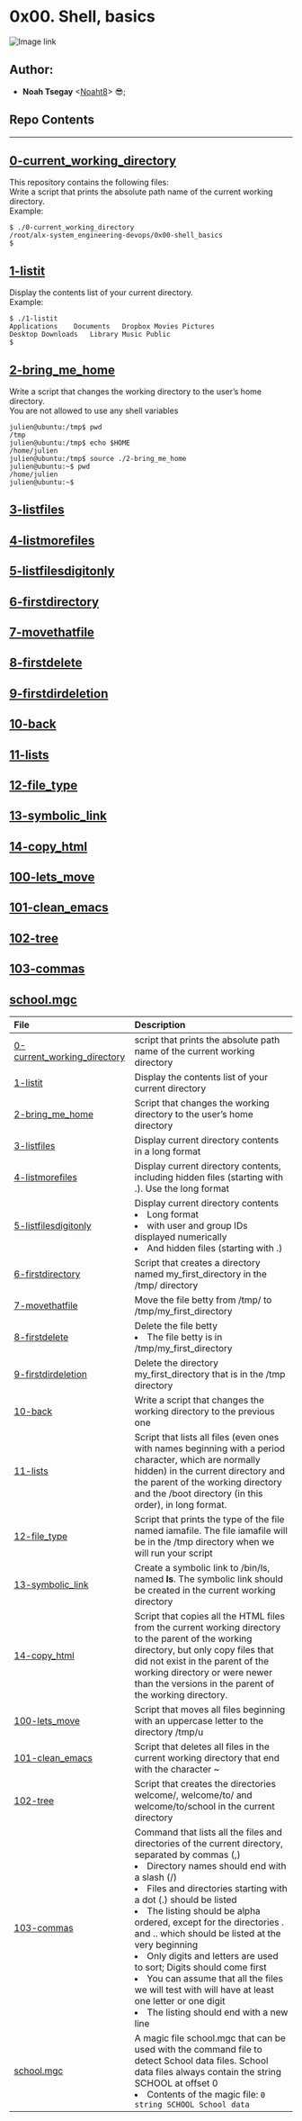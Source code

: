 # 0x00. Shell, basics

![Image link](https://s3.amazonaws.com/intranet-projects-files/holbertonschool-sysadmin_devops/205/image.jpg)

## Author:
* **Noah Tsegay** <[Noaht8](https://github.com/Noaht8)> 😎;

## Repo Contents
___
## [0-current_working_directory](0-current_working_directory)
This repository contains the following files:<br>
Write a script that prints the absolute path name of the current working directory.<br>
Example:
```
$ ./0-current_working_directory
/root/alx-system_engineering-devops/0x00-shell_basics
$
```
## [1-listit](1-listit)
Display the contents list of your current directory.<br>
Example:
```
$ ./1-listit
Applications    Documents   Dropbox Movies Pictures
Desktop Downloads   Library Music Public
$
```
## [2-bring_me_home](2-bring_me_home)
Write a script that changes the working directory to the user’s home directory.<br>
You are not allowed to use any shell variables<br>
```
julien@ubuntu:/tmp$ pwd
/tmp
julien@ubuntu:/tmp$ echo $HOME
/home/julien
julien@ubuntu:/tmp$ source ./2-bring_me_home
julien@ubuntu:~$ pwd
/home/julien
julien@ubuntu:~$
```
## [3-listfiles](3-listfiles)
## [4-listmorefiles](4-listmorefiles)
## [5-listfilesdigitonly](5-listfilesdigitonly)
## [6-firstdirectory](6-firstdirectory)
## [7-movethatfile](7-movethatfile)
## [8-firstdelete](8-firstdelete)
## [9-firstdirdeletion](9-firstdirdeletion)
## [10-back](10-back)
## [11-lists](11-lists)
## [12-file_type](12-file_type)
## [13-symbolic_link](13-symbolic_link)
## [14-copy_html](14-copy_html)
## [100-lets_move](100-lets_move)
## [101-clean_emacs](101-clean_emacs)
## [102-tree](102-tree)
## [103-commas](103-commas)
## [school.mgc](school.mgc)
|File| Description|
|:-------|:-------|
|[0-current_working_directory](0-current_working_directory)| script that prints the absolute path name of the current working directory|
|[1-listit](1-listit)| Display the contents list of your current directory|
|[2-bring_me_home](2-bring_me_home)| Script that changes the working directory to the user’s home directory|
|[3-listfiles](3-listfiles)| Display current directory contents in a long format|
|[4-listmorefiles](4-listmorefiles)| Display current directory contents, including hidden files (starting with .). Use the long format|
|[5-listfilesdigitonly](5-listfilesdigitonly)| Display current directory contents<br><li>Long format<br><li>with user and group IDs displayed numerically<br><li>And hidden files (starting with .)|
|[6-firstdirectory](6-firstdirectory)| Script that creates a directory named my_first_directory in the /tmp/ directory|
|[7-movethatfile](7-movethatfile)| Move the file betty from /tmp/ to /tmp/my_first_directory|
|[8-firstdelete](8-firstdelete)| Delete the file betty<br><li>The file betty is in /tmp/my_first_directory|
|[9-firstdirdeletion](9-firstdirdeletion)| Delete the directory my_first_directory that is in the /tmp directory|
|[10-back](10-back)| Write a script that changes the working directory to the previous one|
|[11-lists](11-lists)| Script that lists all files (even ones with names beginning with a period character, which are normally hidden) in the current directory and the parent of the working directory and the /boot directory (in this order), in long format.|
|[12-file_type](12-file_type)| Script that prints the type of the file named iamafile. The file iamafile will be in the /tmp directory when we will run your script|
|[13-symbolic_link](13-symbolic_link)| Create a symbolic link to /bin/ls, named __ls__. The symbolic link should be created in the current working directory|
|[14-copy_html](14-copy_html)| Script that copies all the HTML files from the current working directory to the parent of the working directory, but only copy files that did not exist in the parent of the working directory or were newer than the versions in the parent of the working directory.|
|[100-lets_move](100-lets_move)| Script that moves all files beginning with an uppercase letter to the directory /tmp/u|
|[101-clean_emacs](101-clean_emacs)| Script that deletes all files in the current working directory that end with the character ~|
|[102-tree](102-tree)| Script that creates the directories welcome/, welcome/to/ and welcome/to/school in the current directory|
|[103-commas](103-commas)| Command that lists all the files and directories of the current directory, separated by commas (,)<br><li>Directory names should end with a slash (/)<br><li>Files and directories starting with a dot (.) should be listed<br><li>The listing should be alpha ordered, except for the directories . and .. which should be listed at the very beginning<br><li>Only digits and letters are used to sort; Digits should come first<br><li>You can assume that all the files we will test with will have at least one letter or one digit<br><li>The listing should end with a new line|
|[school.mgc](school.mgc)| A magic file school.mgc that can be used with the command file to detect School data files. School data files always contain the string SCHOOL at offset 0<br><li>Contents of the magic file: `0 string SCHOOL School data`|

